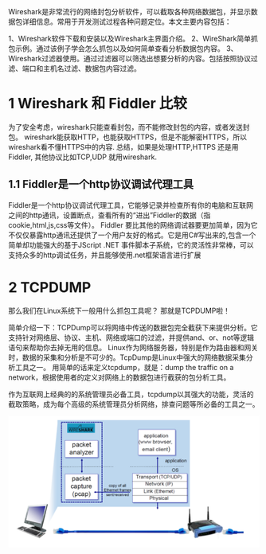  Wireshark是非常流行的网络封包分析软件，可以截取各种网络数据包，并显示数据包详细信息。常用于开发测试过程各种问题定位。本文主要内容包括：

  1、Wireshark软件下载和安装以及Wireshark主界面介绍。
  2、WireShark简单抓包示例。通过该例子学会怎么抓包以及如何简单查看分析数据包内容。
  3、Wireshark过滤器使用。通过过滤器可以筛选出想要分析的内容。包括按照协议过滤、端口和主机名过滤、数据包内容过滤。


# 1 Wireshark 和 Fiddler 比较
为了安全考虑，wireshark只能查看封包，而不能修改封包的内容，或者发送封包。
wireshark能获取HTTP，也能获取HTTPS，但是不能解密HTTPS，所以wireshark看不懂HTTPS中的内容.
总结，如果是处理HTTP,HTTPS 还是用Fiddler, 其他协议比如TCP,UDP 就用wireshark.

## 1.1 Fiddler是一个http协议调试代理工具
Fiddler是一个http协议调试代理工具，它能够记录并检查所有你的电脑和互联网之间的http通讯，设置断点，查看所有的“进出”Fiddler的数据（指cookie,html,js,css等文件）。
Fiddler 要比其他的网络调试器要更加简单，因为它不仅仅暴露http通讯还提供了一个用户友好的格式。它是用C#写出来的,包含一个简单却功能强大的基于JScript .NET 事件脚本子系统，它的灵活性非常棒，可以支持众多的http调试任务，并且能够使用.net框架语言进行扩展


# 2 TCPDUMP
那么我们在Linux系统下一般用什么抓包工具呢？
那就是TCPDUMP啦！

简单介绍一下：TCPDump可以将网络中传送的数据包完全截获下来提供分析。它支持针对网络层、协议、主机、网络或端口的过滤，并提供and、or、not等逻辑语句来帮助你去掉无用的信息。
Linux作为网络服务器，特别是作为路由器和网关时，数据的采集和分析是不可少的。TcpDump是Linux中强大的网络数据采集分析工具之一。
用简单的话来定义tcpdump，就是：dump the traffic on a network，根据使用者的定义对网络上的数据包进行截获的包分析工具。

作为互联网上经典的的系统管理员必备工具，tcpdump以其强大的功能，灵活的截取策略，成为每个高级的系统管理员分析网络，排查问题等所必备的工具之一。


![](image/Pasted%20image%2020241021070101.png)
